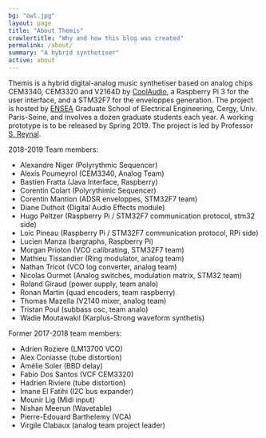 ```yaml
---
bg: "owl.jpg"
layout: page
title: "About Themis"
crawlertitle: "Why and how this blog was created"
permalink: /about/
summary: "A hybrid synthetiser"
active: about
---
```


Themis is a hybrid digital-analog music synthetiser based on analog chips CEM3340, CEM3320 and V2164D by [CoolAudio](http://coolaudio.com/), a Raspberry Pi 3 for the user interface, and a STM32F7 for the enveloppes generation. The project is hosted by [ENSEA](http://www.ensea.fr) Graduate School of Electrical Engineering, Cergy, Univ. Paris-Seine, and involves a dozen graduate students each year. A working prototype is to be released by Spring 2019. The project is led by Professor [S. Reynal](http://www-reynal.ensea.fr).

2018-2019 Team members:
- Alexandre Niger (Polyrythmic Sequencer)
- Alexis Poumeyrol (CEM3340, Analog Team)
- Bastien Fratta (Java Interface, Raspberry)
- Corentin Colart (Polyrythimic Sequencer)
- Corentin Mantion (ADSR enveloppes, STM32F7 team)
- Diane Duthoit (Digital Audio Effects module)
- Hugo Peltzer (Raspberry Pi / STM32F7 communication protocol, stm32 side)
- Loic Pineau  (Raspberry Pi / STM32F7 communication protocol, RPi side)
- Lucien Manza (bargraphs, Raspberry Pi)
- Morgan Prioton (VCO calibrating, STM32F7 team)
- Mathieu Tissandier (Ring modulator, analog team)
- Nathan Tricot (VCO log converter, analog team)
- Nicolas Ourmet (Analog switches, modulation matrix, STM32 team)
- Roland Giraud (power supply, team analo)
- Ronan Martin (quad encoders, team raspberry)
- Thomas Mazella (V2140 mixer, analog team)
- Tristan Poul (subbass osc, team analo)
- Wadie Moutawakil (Karplus-Strong waveform synthetis)

Former 2017-2018 team members:
- Adrien Roziere (LM13700 VCO)
- Alex Coniasse (tube distortion)
- Amélie Soler (BBD delay)
- Fabio Dos Santos (VCF CEM3320)
- Hadrien Riviere (tube distortion)
- Imane El Fatihi (I2C bus expander)
- Mounir Lig (Midi input)
- Nishan Meerun (Wavetable)
- Pierre-Edouard Barthelemy (VCA)
- Virgile Clabaux (analog team project leader)
